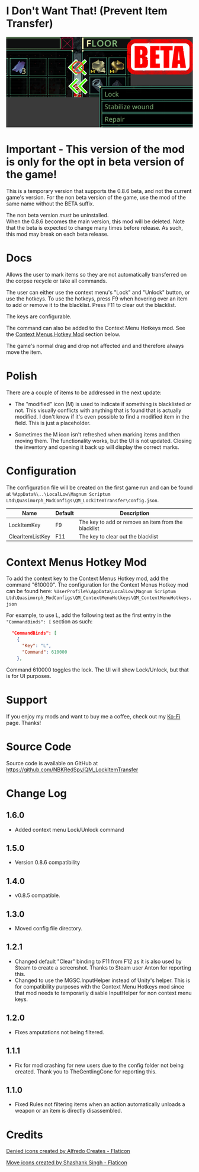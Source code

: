 # I Don't Want That!  (Prevent Item Transfer)

![thumbnail icon](media/thumbnail.png)

# Important - This version of the mod is only for the opt in beta version of the game!

This is a temporary version that supports the 0.8.6 beta, and not the current game's version.
For the non beta version of the game, use the mod of the same name without the BETA suffix.

The non beta version *must* be uninstalled.  
When the 0.8.6 becomes the main version, this mod will be deleted.
Note that the beta is expected to change many times before release.
As such, this mod may break on each beta release.

# Docs

Allows the user to mark items so they are not automatically transferred on the corpse recycle or take all commands.

The user can either use the context menu's "Lock" and "Unlock" button, or use the hotkeys.
To use the hotkeys, press F9 when hovering over an item to add or remove it to the blacklist.  Press F11 to clear out the blacklist.

The keys are configurable.

The command can also be added to the Context Menu Hotkeys mod.  See the [Context Menus Hotkey Mod](#context-menus-hotkey-mod) section below.


The game's normal drag and drop not affected and and therefore always move the item.

# Polish

There are a couple of items to be addressed in the next update:

* The "modified" icon (M) is used to indicate if something is blacklisted or not. 
This visually conflicts with anything that is found that is actually modified.
I don't know if it's even possible to find a modified item in the field.  This is just a placeholder.

* Sometimes the M icon isn't refreshed when marking items and then moving them.  The functionality works, but the UI is not updated.  Closing the inventory and opening it back up will display the correct marks.

# Configuration

The configuration file will be created on the first game run and can be found at `%AppData%\..\LocalLow\Magnum Scriptum Ltd\Quasimorph_ModConfigs\QM_LockItemTransfer\config.json`.

|Name|Default|Description|
|--|--|--|
|LockItemKey|F9|The key to add or remove an item from the blacklist|
|ClearItemListKey|F11|The key to clear out the blacklist|

# Context Menus Hotkey Mod

To add the context key to the Context Menus Hotkey mod, add the command "610000".
The configuration for the Context Menus Hotkey mod can be found here:
```%UserProfile%\AppData\LocalLow\Magnum Scriptum Ltd\Quasimorph_ModConfigs\QM_ContextMenuHotkeys\QM_ContextMenuHotkeys.json```

For example, to use L, add the following text as the first entry in the `"CommandBinds": [` section as such:

```json
  "CommandBinds": [
    {
      "Key": "L",
      "Command": 610000
    },
```    

Command 610000 toggles the lock.  The UI will show Lock/Unlock, but that is for UI purposes.


# Support
If you enjoy my mods and want to buy me a coffee, check out my [Ko-Fi](https://ko-fi.com/nbkredspy71915) page.
Thanks!

# Source Code
Source code is available on GitHub at https://github.com/NBKRedSpy/QM_LockItemTransfer


# Change Log

## 1.6.0
* Added context menu Lock/Unlock command

## 1.5.0
* Version 0.8.6 compatibility

## 1.4.0
* v0.8.5 compatible.

## 1.3.0
* Moved config file directory.

## 1.2.1
* Changed default "Clear" binding to F11 from F12 as it is also used by Steam to create a screenshot.  Thanks to Steam user Anton for reporting this.
* Changed to use the MGSC.InputHelper instead of Unity's helper.  This is for compatibility purposes with the Context Menu Hotkeys mod since that mod needs to temporarily disable InputHelper for non context menu keys.


## 1.2.0 
* Fixes amputations not being filtered.

## 1.1.1
* Fix for mod crashing for new users due to the config folder not being created.  Thank you to TheGentlingCone for reporting this.

## 1.1.0
* Fixed Rules not filtering items when an action automatically unloads a weapon or an item is directly disassembled.  

# Credits


[Denied icons created by Alfredo Creates - Flaticon](https://www.flaticon.com/free-icons/denied")

[Move icons created by Shashank Singh - Flaticon](https://www.flaticon.com/free-icons/move")

